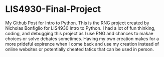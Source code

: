 # LIS4930-Final-Project
My Github Post for Intro to Python. 
This is the RNG project created by Nicholas Bonfiglio for LIS4930 Intro to Python. I had a lot of fun thinking, coding, and debugging this project as I use RNG and chances to makae choices or solve debates sometimes. Having my own creation makes for a more prideful expirence when I come back and use my creation instead of online websites or potentially cheated tatics that can be used in person. 
